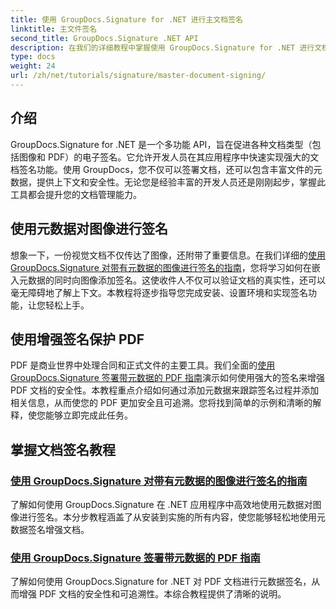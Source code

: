 ```yaml
---
title: 使用 GroupDocs.Signature for .NET 进行主文档签名
linktitle: 主文件签名
second_title: GroupDocs.Signature .NET API
description: 在我们的详细教程中掌握使用 GroupDocs.Signature for .NET 进行文档签名的方法。轻松使用元数据对图像和 PDF 进行签名。
type: docs
weight: 24
url: /zh/net/tutorials/signature/master-document-signing/
---
```

## 介绍

GroupDocs.Signature for .NET 是一个多功能 API，旨在促进各种文档类型（包括图像和 PDF）的电子签名。它允许开发人员在其应用程序中快速实现强大的文档签名功能。使用 GroupDocs，您不仅可以签署文档，还可以包含丰富文件的元数据，提供上下文和安全性。无论您是经验丰富的开发人员还是刚刚起步，掌握此工具都会提升您的文档管理能力。

## 使用元数据对图像进行签名  
想象一下，一份视觉文档不仅传达了图像，还附带了重要信息。在我们详细的[使用 GroupDocs.Signature 对带有元数据的图像进行签名的指南](./signing-images-with-metadata/)，您将学习如何在嵌入元数据的同时向图像添加签名。这使收件人不仅可以验证文档的真实性，还可以毫无障碍地了解上下文。本教程将逐步指导您完成安装、设置环境和实现签名功能，让您轻松上手。

## 使用增强签名保护 PDF  
 PDF 是商业世界中处理合同和正式文件的主要工具。我们全面的[使用 GroupDocs.Signature 签署带元数据的 PDF 指南](./signing-pdf-with-metadata/)演示如何使用强大的签名来增强 PDF 文档的安全性。本教程重点介绍如何通过添加元数据来跟踪签名过程并添加相关信息，从而使您的 PDF 更加安全且可追溯。您将找到简单的示例和清晰的解释，使您能够立即完成此任务。

## 掌握文档签名教程
### [使用 GroupDocs.Signature 对带有元数据的图像进行签名的指南](./signing-images-with-metadata/)
了解如何使用 GroupDocs.Signature 在 .NET 应用程序中高效地使用元数据对图像进行签名。本分步教程涵盖了从安装到实施的所有内容，使您能够轻松地使用元数据签名增强文档。
### [使用 GroupDocs.Signature 签署带元数据的 PDF 指南](./signing-pdf-with-metadata/)
了解如何使用 GroupDocs.Signature for .NET 对 PDF 文档进行元数据签名，从而增强 PDF 文档的安全性和可追溯性。本综合教程提供了清晰的说明。